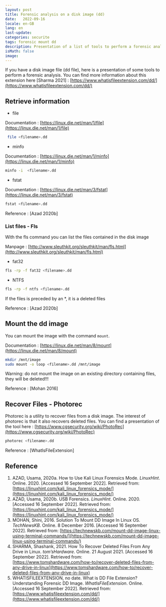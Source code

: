 ```yaml
---
layout: post
title: Forensic analysis on a disk image (dd)
date:   2022-09-16
locale: en-GB
lang: en
last-update: 
categories: securite
tags: forensic mount dd
description: Presentation of a list of tools to perform a forensic analysis on a disk image (minfo, fls, mount, photorec, ...).
isMath: false
image: 
---
```


If you have a disk image file (dd file), here is a presentation of some tools to perform a forensic analysis. You can find more information about this extension here [Sharma 2021] : [https://www.whatisfileextension.com/dd/](https://www.whatisfileextension.com/dd/)

## Retrieve information

- file

Documentation : [https://linux.die.net/man/1/file](https://linux.die.net/man/1/file)

```bash
 file <filename>.dd
```

- minfo

Documentation : [https://linux.die.net/man/1/minfo](https://linux.die.net/man/1/minfo)

```bash
minfo -i  <filename>.dd
```

- fstat

Documentation : [https://linux.die.net/man/3/fstat](https://linux.die.net/man/3/fstat)

```bash
fstat <filename>.dd
```

Reference : [Azad 2020b]

### List files - Fls

With the fls command you can list the files contained in the disk image

Manpage : [http://www.sleuthkit.org/sleuthkit/man/fls.html](http://www.sleuthkit.org/sleuthkit/man/fls.html)

- fat32


```bash
fls -rp -f fat32 <filename>.dd
```

- NTFS


```bash
fls -rp -f ntfs <filename>.dd
```

If the files is preceded by an *, it is a deleted files

Reference : [Azad 2020b]

## Mount the dd image

You can mount the image with the command `mount`.

Documentation : [https://linux.die.net/man/8/mount](https://linux.die.net/man/8/mount)

```bash
mkdir /mnt/image
sudo mount -o loop <filename>.dd /mnt/image
```

Warning: do not mount the image on an existing directory containing files, they will be deleted!!!

Reference : [Mohan 2016]

## Recover Files - Photorec

Photorec is a utility to recover files from a disk image. The interest of photorec is that it also recovers deleted files. You can find a presentation of the tool here :  [https://www.cgsecurity.org/wiki/PhotoRec](https://www.cgsecurity.org/wiki/PhotoRec)

```bash
photorec <filename>.dd
```

Reference : [WhatIsFileExtension]

## Reference 

1. AZAD, Usama, 2020a. How to Use Kali Linux Forensics Mode. *LinuxHint*. Online. 2020. [Accessed 16 September 2022]. Retrieved from: [https://linuxhint.com/kali_linux_forensics_mode/](https://linuxhint.com/kali_linux_forensics_mode/)
2. AZAD, Usama, 2020b. USB Forensics. *LinuxHint*. Online. 2020. [Accessed 16 September 2022]. Retrieved from: [https://linuxhint.com/kali_linux_forensics_mode/](https://linuxhint.com/kali_linux_forensics_mode/)
3. MOHAN, Shini, 2016. Solution To Mount DD Image In Linux OS. *TechNewsKB*. Online. 8 December 2016. [Accessed 16 September 2022]. Retrieved from: [https://technewskb.com/mount-dd-image-linux-using-terminal-commands/](https://technewskb.com/mount-dd-image-linux-using-terminal-commands/)
4. SHARMA, Shashank, 2021. How To Recover Deleted Files From Any Drive in Linux. *tom’sHardware*. Online. 21 August 2021. [Accessed 16 September 2022]. Retrieved from: [https://www.tomshardware.com/how-to/recover-deleted-files-from-any-drive-in-linux](https://www.tomshardware.com/how-to/recover-deleted-files-from-any-drive-in-linux)
5. WHATISFILEEXTENSION, no date. What is DD File Extension? Understanding Forensic DD Image. *WhatIsFileExtension*. Online. [Accessed 16 September 2022]. Retrieved from: [https://www.whatisfileextension.com/dd/](https://www.whatisfileextension.com/dd/)